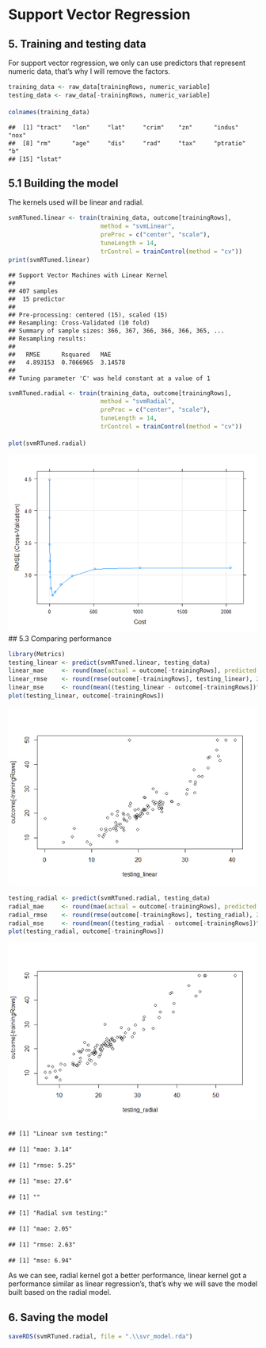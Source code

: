 Support Vector Regression
================

## 5. Training and testing data

For support vector regression, we only can use predictors that represent
numeric data, that’s why I will remove the factors.

``` r
training_data <- raw_data[trainingRows, numeric_variable]
testing_data <- raw_data[-trainingRows, numeric_variable]

colnames(training_data)
```

    ##  [1] "tract"   "lon"     "lat"     "crim"    "zn"      "indus"   "nox"    
    ##  [8] "rm"      "age"     "dis"     "rad"     "tax"     "ptratio" "b"      
    ## [15] "lstat"

## 5.1 Building the model

The kernels used will be linear and radial.

``` r
svmRTuned.linear <- train(training_data, outcome[trainingRows],
                          method = "svmLinear",
                          preProc = c("center", "scale"),
                          tuneLength = 14,
                          trControl = trainControl(method = "cv"))
print(svmRTuned.linear)
```

    ## Support Vector Machines with Linear Kernel 
    ## 
    ## 407 samples
    ##  15 predictor
    ## 
    ## Pre-processing: centered (15), scaled (15) 
    ## Resampling: Cross-Validated (10 fold) 
    ## Summary of sample sizes: 366, 367, 366, 366, 366, 365, ... 
    ## Resampling results:
    ## 
    ##   RMSE      Rsquared   MAE    
    ##   4.893153  0.7066965  3.14578
    ## 
    ## Tuning parameter 'C' was held constant at a value of 1

``` r
svmRTuned.radial <- train(training_data, outcome[trainingRows],
                          method = "svmRadial",
                          preProc = c("center", "scale"),
                          tuneLength = 14,
                          trControl = trainControl(method = "cv"))

plot(svmRTuned.radial)
```

![](Figs_svr/training2-1.png)<!-- --> \## 5.3 Comparing performance

``` r
library(Metrics)
testing_linear <- predict(svmRTuned.linear, testing_data)
linear_mae     <- round(mae(actual = outcome[-trainingRows], predicted = testing_linear), 2)
linear_rmse    <- round(rmse(outcome[-trainingRows], testing_linear), 2)
linear_mse     <- round(mean((testing_linear - outcome[-trainingRows])^2), 2)
plot(testing_linear, outcome[-trainingRows])
```

![](Figs_svr/printing-1.png)<!-- -->

``` r
testing_radial <- predict(svmRTuned.radial, testing_data)
radial_mae     <- round(mae(actual = outcome[-trainingRows], predicted = testing_radial), 2)
radial_rmse    <- round(rmse(outcome[-trainingRows], testing_radial), 2)
radial_mse     <- round(mean((testing_radial - outcome[-trainingRows])^2),2)
plot(testing_radial, outcome[-trainingRows])
```

![](Figs_svr/printing-2.png)<!-- -->

    ## [1] "Linear svm testing:"

    ## [1] "mae: 3.14"

    ## [1] "rmse: 5.25"

    ## [1] "mse: 27.6"

    ## [1] ""

    ## [1] "Radial svm testing:"

    ## [1] "mae: 2.05"

    ## [1] "rmse: 2.63"

    ## [1] "mse: 6.94"

As we can see, radial kernel got a better performance, linear kernel got
a performance similar as linear regression’s, that’s why we will save the
model built based on the radial model.

## 6. Saving the model

``` r
saveRDS(svmRTuned.radial, file = ".\\svr_model.rda")
```
